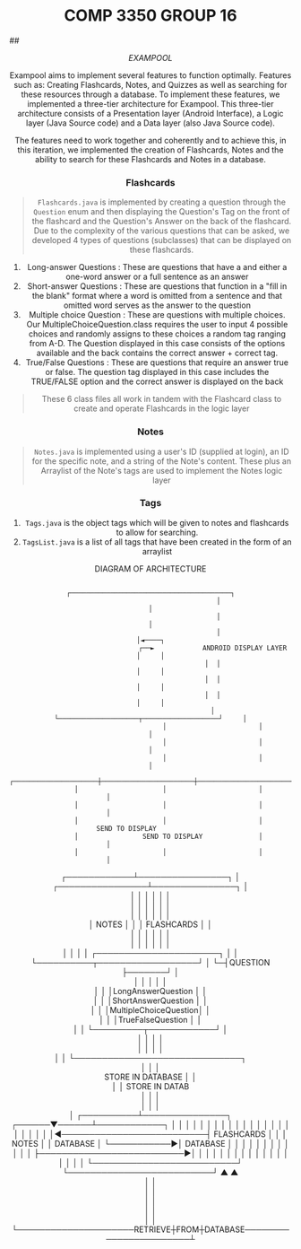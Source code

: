# <div align="center">COMP 3350 GROUP 16
##<div align="center"> _EXAMPOOL_

Exampool aims to implement several features to function optimally. Features such as: Creating Flashcards, Notes, and Quizzes as well as searching for these resources through a database. To implement these features, we implemented a three-tier architecture for Exampool. This three-tier architecture consists of a Presentation layer (Android Interface), a Logic layer (Java Source code) and a Data layer (also Java Source code). 

The features need to work together and coherently and to achieve this, in this iteration, we implemented the creation of Flashcards, Notes and the ability to search for these Flashcards and Notes in a database.

### Flashcards
> `Flashcards.java` is implemented by creating a question through the `Question` enum and then displaying the Question's Tag on the front of the flashcard and the Question's Answer on the back of the flashcard. Due to the complexity of the various questions that can be asked, we developed 4 types of questions (subclasses) that can be displayed on these flashcards.
1.	Long-answer Questions : These are questions that have a and either a one-word answer or a full sentence as an answer 
2. Short-answer Questions : These are questions that function in a "fill in the blank" format where a word is omitted from a sentence and that omitted word serves as the answer to the question
3. Multiple choice Question : These are questions with multiple choices. Our MultipleChoiceQuestion.class requires the user to input 4 possible choices and randomly assigns to these choices a random tag ranging from A-D. The Question displayed in this case consists of the options available and the back contains the correct answer + correct tag.
4. True/False Questions : These are questions that require an answer true or false. The question tag displayed in this case includes the TRUE/FALSE option and the correct answer is displayed on the back

> These 6 class files all work in tandem with the Flashcard class to create and operate Flashcards in the logic layer

### Notes
> `Notes.java` is implemented using a user's ID (supplied at login), an ID for the specific note, and a string of the Note's content. These plus an Arraylist of the Note's tags are used to implement the Notes logic layer

### Tags
1. `Tags.java` is the object tags which will be given to notes and flashcards to allow for searching. 
2. `TagsList.java` is a list of all tags that have been created in the form of an arraylist





DIAGRAM OF ARCHITECTURE

                                      ┌────────────────────────────────────────┐
                                      │                                        │
                                      │                                        │
                                      │                                        │◄────┐
                                   ┌──►            ANDROID DISPLAY LAYER       │     │
                                   │  │                                        │     │
                                   │  │                                        │     │
                                   │  │                                        │     │
                                   │  └────────────────────┬───────────────────┘     │
                                   │                       │                         │
                                   │                       │                         │
                                   │                       │                         │
             ┌─────────────────────┼───────────────────────┼─────────────────────────│
             │                     │                       │                         │                     
             │                     │                       │                         │                     
             │                     │                       │                    SEND TO DISPLAY            
             │                SEND TO DISPLAY              │                         │                     
             │                     │                       │                         │                     
┌────────────┴────────────────┐    │      ┌────────────────┴───────────────┐         │    
│                             │    │      │                                │         │                                 
│                             │    │      │                                │         │                                
│                             │    │      │                                │         │                                 
│      NOTES                  │    │      │       FLASHCARDS               │         │    
│                             │    │      │                                │         │                                 
│                             │    │      │                                │         │                                
│                             │    │      │ ┌──────────────────────┐       │         │                               
└──────────┬──────────────────┘    │      └─┤QUESTION              ├───────┘         │    
           │                       │        │                      │                 │                                         
           │                       │        │LongAnswerQuestion    │                 │                                         
           │                       │        │ShortAnswerQuestion   │                 │                                         
           │                       │        │MultipleChoiceQuestion│                 │                                         
           │                       │        │TrueFalseQuestion     │                 │                                
           │                       │        └─────────┬────────────┘                 │                   
           │                       │                  │                              │                   
           │                       │                  │                              │                   
           │                       │                  └──────────────────────────────┐              
           │                       │                                                 │              
        STORE IN DATABASE          │                                                 │              
           │                       │                                           STORE IN DATAB        
           │                       │                                                  │              
           │                       │                                                  │              
           │            ┌──────────┴───────────────┐                           ┌──────▼──────┴────────────┐
           │            │                          │                           │                          │
           │            │                          │                           │                          │
           │            │                          │                           │                          │
           │            │                          │                           │                          │
           │            │                          │◄──────────────────────────┤     FLASHCARDS           │
           │            │     NOTES                │                           │     DATABASE             │
           └───────────►│     DATABASE             │                           │                          │
                        │                          │                           │                          │
                        │                          │                           │                          │
                        │                          ├──────────────────────────►│                          │
                        │                          │                           │                          │
                        │                          │                           │                          │
                        │                          │                           │                          │
                        │                          │                           │                          │
                        └──────────────────────────┘                           └──────────────────────────┘
                               ▲                                                                  ▲        
                               │                                                                  │        
                               │                                                                  │        
                               │                                                                  │        
                               │                                                                  │        
                               │                                                                  │        
                               └─────────────────────RETRIEVE┼FROM┼DATABASE───────────────────────┴
